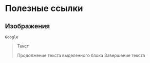 # Полезные ссылки


## Изображения
  `Google`

> Текст
> 
> Продолжение текста выделенного блока
> Завершение текста
